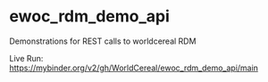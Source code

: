 # ewoc_rdm_demo_api
Demonstrations for REST calls to worldcereal RDM

Live Run: https://mybinder.org/v2/gh/WorldCereal/ewoc_rdm_demo_api/main
